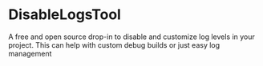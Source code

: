 # DisableLogsTool

A free and open source drop-in to disable and customize log levels in your project.
This can help with custom debug builds or just easy log management
